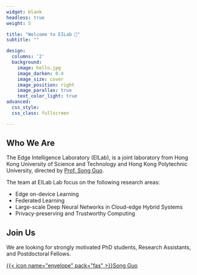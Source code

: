 ```yaml
---
widget: blank
headless: true
weight: 5

title: "Welcome to EILab 👋"
subtitle: ""

design:
  columns: '2'
  background:
    image: hello.jpg
    image_darken: 0.4
    image_size: cover
    image_position: right
    image_parallax: true
    text_color_light: true
advanced:
  css_style:
  css_class: fullscreen

---
```


## Who We Are

The Edge Intelligence Laboratory (EILab), is a joint laboratory from Hong Kong University of Science and Technology and Hong Kong Polytechnic University,  directed by [Prof. Song Guo](https://cse.hkust.edu.hk/admin/people/faculty/profile/songguo). 

The team at EILab Lab focus on the following research areas:

- Edge on-device Learning
- Federated Learning
- Large-scale Deep Neural Networks in Cloud-edge Hybrid Systems
- Privacy-preserving and Trustworthy Computing

## Join Us

We are looking for strongly motivated PhD students, Research Assistants, and Postdoctoral Fellows.

[{{< icon name="envelope" pack="fas" >}}Song Guo](mailto:song.guo@polyu.edu.hk)